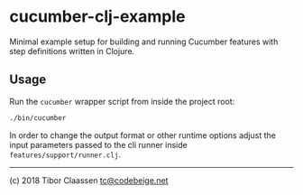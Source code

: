 # cucumber-clj-example
Minimal example setup for building and running Cucumber features with step
definitions written in Clojure.

## Usage
Run the `cucumber` wrapper script from inside the project root:
```sh
./bin/cucumber
```

In order to change the output format or other runtime options adjust the
input parameters passed to the cli runner inside `features/support/runner.clj`.

---
(c) 2018 Tibor Claassen <tc@codebeige.net>
